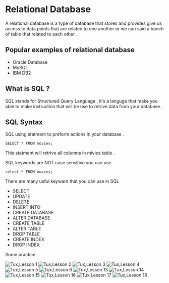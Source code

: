 # Relational Database 
A relational database is a type of database that stores and provides give us access to data points that are related to one another or we can said a bunch of table that related to each other . 

## Popular examples of relational database 
-  Oracle Database
- MySQL
- IBM DB2

## What is SQL ? 

SQL stands for Structured Query Language , it's a languge that make you able to make instruction that will be use to retrive data from your database .  

## SQL Syntax 
SQL using statment to preform actions in your database . 

    SELECT * FROM movies;

This statment will retrive all columns in mivies table . 

SQL keywords are NOT case sensitive you can use

    select * FROM movies;

There are many usful keyward that you can use in SQL 

- SELECT
- UPDATE 
- DELETE
- INSERT INTO 
- CREATE DATABASE 
- ALTER DATABASE
- CREATE TABLE 
- ALTER TABLE 
- DROP TABLE 
- CREATE INDEX 
- DROP INDEX 

Some practice


  ![Tux,Lesson 1](/assets/relational-database/lesson1.JPG)
  ![Tux,Lesson 2](/assets/relational-database/lesson2.JPG)
  ![Tux,Lesson 3](/assets/relational-database/lesson3.JPG)
  ![Tux,Lesson 4](/assets/relational-database/lesson4.JPG)
  ![Tux,Lesson 5](/assets/relational-database/lesson5.JPG)
  ![Tux,Lesson 6](/assets/relational-database/lesson6.JPG)
  ![Tux,Lesson 13](/assets/relational-database/lesson13.JPG)
  ![Tux,Lesson 14](/assets/relational-database/lesson14.JPG)
  ![Tux,Lesson 15](/assets/relational-database/lesson15.JPG)
  ![Tux,Lesson 16](/assets/relational-database/lesson16.JPG)
  ![Tux,Lesson 17](/assets/relational-database/lesson17.JPG)
  ![Tux,Lesson 18](/assets/relational-database/lesson18.JPG)

